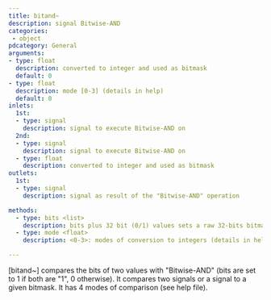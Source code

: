 ```yaml
---
title: bitand~
description: signal Bitwise-AND
categories:
 - object
pdcategory: General
arguments:
- type: float
  description: converted to integer and used as bitmask
  default: 0
- type: float
  description: mode [0-3] (details in help)
  default: 0
inlets:
  1st:
  - type: signal
    description: signal to execute Bitwise-AND on
  2nd:
  - type: signal
    description: signal to execute Bitwise-AND on
  - type: float
    description: converted to integer and used as bitmask
outlets:
  1st:
  - type: signal
    description: signal as result of the "Bitwise-AND" operation

methods:
  - type: bits <list>
    description: bits plus 32 bit (0/1) values sets a raw 32-bits bitmask
  - type: mode <float>
    description: <0-3>: modes of conversion to integers (details in help)

---
```


[bitand~] compares the bits of two values with "Bitwise-AND" (bits are set to 1 if both are "1", 0 otherwise). It compares two signals or a signal to a given bitmask. It has 4 modes of comparison (see help file).

